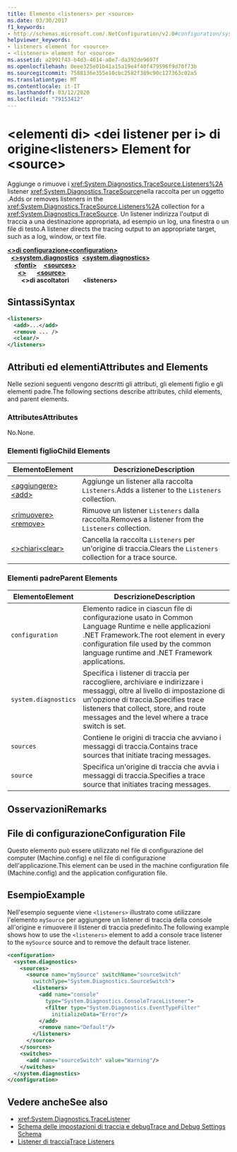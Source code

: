 ```yaml
---
title: Elemento <listeners> per <source>
ms.date: 03/30/2017
f1_keywords:
- http://schemas.microsoft.com/.NetConfiguration/v2.0#configuration/system.diagnostics/sources/source/listeners
helpviewer_keywords:
- listeners element for <source>
- <listeners> element for <source>
ms.assetid: a2991f43-b4d3-4614-a8e7-da392de9697f
ms.openlocfilehash: 0eee325e01b41a15a19e4f40f479596f9d70f73b
ms.sourcegitcommit: 7588136e355e10cbc2582f389c90c127363c02a5
ms.translationtype: MT
ms.contentlocale: it-IT
ms.lasthandoff: 03/12/2020
ms.locfileid: "79153412"
---
```

# <a name="listeners-element-for-source"></a><span data-ttu-id="32050-102">\<elementi di> \<dei listener per i> di origine</span><span class="sxs-lookup"><span data-stu-id="32050-102">\<listeners> Element for \<source></span></span>
<span data-ttu-id="32050-103">Aggiunge o rimuove i <xref:System.Diagnostics.TraceSource.Listeners%2A> listener <xref:System.Diagnostics.TraceSource>nella raccolta per un oggetto .</span><span class="sxs-lookup"><span data-stu-id="32050-103">Adds or removes listeners in the <xref:System.Diagnostics.TraceSource.Listeners%2A> collection for a <xref:System.Diagnostics.TraceSource>.</span></span> <span data-ttu-id="32050-104">Un listener indirizza l'output di traccia a una destinazione appropriata, ad esempio un log, una finestra o un file di testo.</span><span class="sxs-lookup"><span data-stu-id="32050-104">A listener directs the tracing output to an appropriate target, such as a log, window, or text file.</span></span>  
  
[<span data-ttu-id="32050-105">**\<>di configurazione**</span><span class="sxs-lookup"><span data-stu-id="32050-105">**\<configuration>**</span></span>](../configuration-element.md)  
<span data-ttu-id="32050-106">&nbsp;&nbsp;[**\<>system.diagnostics**](system-diagnostics-element.md)</span><span class="sxs-lookup"><span data-stu-id="32050-106">&nbsp;&nbsp;[**\<system.diagnostics>**](system-diagnostics-element.md)</span></span>  
<span data-ttu-id="32050-107">&nbsp;&nbsp;&nbsp;&nbsp;[**\<fonti>**](sources-element.md)</span><span class="sxs-lookup"><span data-stu-id="32050-107">&nbsp;&nbsp;&nbsp;&nbsp;[**\<sources>**](sources-element.md)</span></span>  
<span data-ttu-id="32050-108">&nbsp;&nbsp;&nbsp;&nbsp;&nbsp;&nbsp;[**\<>**](source-element.md)</span><span class="sxs-lookup"><span data-stu-id="32050-108">&nbsp;&nbsp;&nbsp;&nbsp;&nbsp;&nbsp;[**\<source>**](source-element.md)</span></span>  
<span data-ttu-id="32050-109">&nbsp;&nbsp;&nbsp;&nbsp;&nbsp;&nbsp;&nbsp;&nbsp;**\<>di ascoltatori**</span><span class="sxs-lookup"><span data-stu-id="32050-109">&nbsp;&nbsp;&nbsp;&nbsp;&nbsp;&nbsp;&nbsp;&nbsp;**\<listeners>**</span></span>  
  
## <a name="syntax"></a><span data-ttu-id="32050-110">Sintassi</span><span class="sxs-lookup"><span data-stu-id="32050-110">Syntax</span></span>  
  
```xml  
<listeners>
  <add>...</add>  
  <remove ... />  
  <clear/>  
</listeners>  
```  
  
## <a name="attributes-and-elements"></a><span data-ttu-id="32050-111">Attributi ed elementi</span><span class="sxs-lookup"><span data-stu-id="32050-111">Attributes and Elements</span></span>  
 <span data-ttu-id="32050-112">Nelle sezioni seguenti vengono descritti gli attributi, gli elementi figlio e gli elementi padre.</span><span class="sxs-lookup"><span data-stu-id="32050-112">The following sections describe attributes, child elements, and parent elements.</span></span>  
  
### <a name="attributes"></a><span data-ttu-id="32050-113">Attributes</span><span class="sxs-lookup"><span data-stu-id="32050-113">Attributes</span></span>  
 <span data-ttu-id="32050-114">No.</span><span class="sxs-lookup"><span data-stu-id="32050-114">None.</span></span>  
  
### <a name="child-elements"></a><span data-ttu-id="32050-115">Elementi figlio</span><span class="sxs-lookup"><span data-stu-id="32050-115">Child Elements</span></span>  
  
|<span data-ttu-id="32050-116">Elemento</span><span class="sxs-lookup"><span data-stu-id="32050-116">Element</span></span>|<span data-ttu-id="32050-117">Descrizione</span><span class="sxs-lookup"><span data-stu-id="32050-117">Description</span></span>|  
|-------------|-----------------|  
|[<span data-ttu-id="32050-118">\<aggiungere></span><span class="sxs-lookup"><span data-stu-id="32050-118">\<add></span></span>](add-element-for-listeners-for-source.md)|<span data-ttu-id="32050-119">Aggiunge un listener alla raccolta `Listeners`.</span><span class="sxs-lookup"><span data-stu-id="32050-119">Adds a listener to the `Listeners` collection.</span></span>|  
|[<span data-ttu-id="32050-120">\<rimuovere></span><span class="sxs-lookup"><span data-stu-id="32050-120">\<remove></span></span>](remove-element-for-listeners-for-source.md)|<span data-ttu-id="32050-121">Rimuove un listener `Listeners` dalla raccolta.</span><span class="sxs-lookup"><span data-stu-id="32050-121">Removes a listener from the `Listeners` collection.</span></span>|  
|[<span data-ttu-id="32050-122">\<>chiari</span><span class="sxs-lookup"><span data-stu-id="32050-122">\<clear></span></span>](clear-element-for-listeners-for-source.md)|<span data-ttu-id="32050-123">Cancella la raccolta `Listeners` per un'origine di traccia.</span><span class="sxs-lookup"><span data-stu-id="32050-123">Clears the `Listeners` collection for a trace source.</span></span>|  
  
### <a name="parent-elements"></a><span data-ttu-id="32050-124">Elementi padre</span><span class="sxs-lookup"><span data-stu-id="32050-124">Parent Elements</span></span>  
  
|<span data-ttu-id="32050-125">Elemento</span><span class="sxs-lookup"><span data-stu-id="32050-125">Element</span></span>|<span data-ttu-id="32050-126">Descrizione</span><span class="sxs-lookup"><span data-stu-id="32050-126">Description</span></span>|  
|-------------|-----------------|  
|`configuration`|<span data-ttu-id="32050-127">Elemento radice in ciascun file di configurazione usato in Common Language Runtime e nelle applicazioni .NET Framework.</span><span class="sxs-lookup"><span data-stu-id="32050-127">The root element in every configuration file used by the common language runtime and .NET Framework applications.</span></span>|  
|`system.diagnostics`|<span data-ttu-id="32050-128">Specifica i listener di traccia per raccogliere, archiviare e indirizzare i messaggi, oltre al livello di impostazione di un'opzione di traccia.</span><span class="sxs-lookup"><span data-stu-id="32050-128">Specifies trace listeners that collect, store, and route messages and the level where a trace switch is set.</span></span>|  
|`sources`|<span data-ttu-id="32050-129">Contiene le origini di traccia che avviano i messaggi di traccia.</span><span class="sxs-lookup"><span data-stu-id="32050-129">Contains trace sources that initiate tracing messages.</span></span>|  
|`source`|<span data-ttu-id="32050-130">Specifica un'origine di traccia che avvia i messaggi di traccia.</span><span class="sxs-lookup"><span data-stu-id="32050-130">Specifies a trace source that initiates tracing messages.</span></span>|  
  
## <a name="remarks"></a><span data-ttu-id="32050-131">Osservazioni</span><span class="sxs-lookup"><span data-stu-id="32050-131">Remarks</span></span>  
  
## <a name="configuration-file"></a><span data-ttu-id="32050-132">File di configurazione</span><span class="sxs-lookup"><span data-stu-id="32050-132">Configuration File</span></span>  
 <span data-ttu-id="32050-133">Questo elemento può essere utilizzato nel file di configurazione del computer (Machine.config) e nel file di configurazione dell'applicazione.</span><span class="sxs-lookup"><span data-stu-id="32050-133">This element can be used in the machine configuration file (Machine.config) and the application configuration file.</span></span>  
  
## <a name="example"></a><span data-ttu-id="32050-134">Esempio</span><span class="sxs-lookup"><span data-stu-id="32050-134">Example</span></span>  
 <span data-ttu-id="32050-135">Nell'esempio seguente viene `<listeners>` illustrato come utilizzare l'elemento `mySource` per aggiungere un listener di traccia della console all'origine e rimuovere il listener di traccia predefinito.</span><span class="sxs-lookup"><span data-stu-id="32050-135">The following example shows how to use the `<listeners>` element to add a console trace listener to the `mySource` source and to remove the default trace listener.</span></span>  
  
```xml  
<configuration>  
  <system.diagnostics>  
    <sources>  
      <source name="mySource" switchName="sourceSwitch"
        switchType="System.Diagnostics.SourceSwitch">  
        <listeners>  
          <add name="console"
            type="System.Diagnostics.ConsoleTraceListener">  
            <filter type="System.Diagnostics.EventTypeFilter"
              initializeData="Error"/>  
          </add>  
          <remove name="Default"/>  
        </listeners>  
      </source>  
    </sources>  
    <switches>  
      <add name="sourceSwitch" value="Warning"/>  
    </switches>  
  </system.diagnostics>  
</configuration>  
```  
  
## <a name="see-also"></a><span data-ttu-id="32050-136">Vedere anche</span><span class="sxs-lookup"><span data-stu-id="32050-136">See also</span></span>

- <xref:System.Diagnostics.TraceListener>
- [<span data-ttu-id="32050-137">Schema delle impostazioni di traccia e debug</span><span class="sxs-lookup"><span data-stu-id="32050-137">Trace and Debug Settings Schema</span></span>](index.md)
- [<span data-ttu-id="32050-138">Listener di traccia</span><span class="sxs-lookup"><span data-stu-id="32050-138">Trace Listeners</span></span>](../../../debug-trace-profile/trace-listeners.md)
